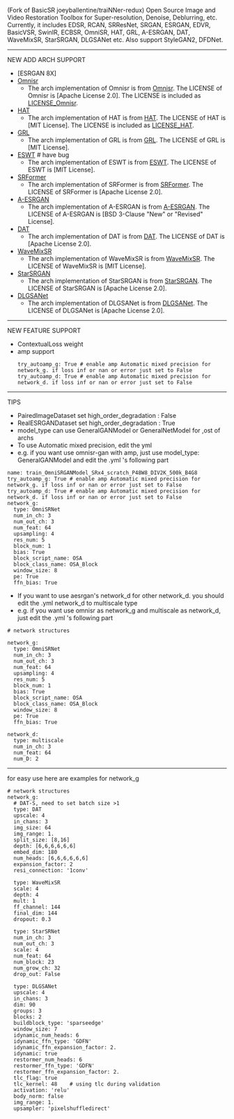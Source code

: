 (Fork of BasicSR joeyballentine/traiNNer-redux) Open Source Image and Video Restoration Toolbox for Super-resolution, Denoise, Deblurring, etc. Currently, it includes EDSR, RCAN, SRResNet, SRGAN, ESRGAN, EDVR, BasicVSR, SwinIR, ECBSR, OmniSR, HAT, GRL, A-ESRGAN, DAT, WaveMixSR, StarSRGAN, DLGSANet etc. Also support StyleGAN2, DFDNet.

***************************
NEW ADD ARCH SUPPORT
- [ESRGAN 8X]
- [Omnisr](https://github.com/Francis0625/Omni-SR)
  - The arch implementation of Omnisr is from [Omnisr](https://github.com/Francis0625/Omni-SR). The LICENSE of Omnisr is [Apache License 2.0]. The LICENSE is included as [LICENSE_Omnisr](LICENSE/LICENSE_Omnisr).
- [HAT](https://github.com/XPixelGroup/HAT)
  - The arch implementation of HAT is from [HAT](https://github.com/XPixelGroup/HAT). The LICENSE of HAT is [MIT License]. The LICENSE is included as [LICENSE_HAT](LICENSE/LICENSE_HAT).
- [GRL](https://github.com/ofsoundof/GRL-Image-Restoration/tree/main)
  - The arch implementation of GRL is from [GRL](https://github.com/ofsoundof/GRL-Image-Restoration/tree/main). The LICENSE of GRL is [MIT License]. 
- [ESWT](https://github.com/Fried-Rice-Lab/FriedRiceLab) # have bug
  - The arch implementation of ESWT is from [ESWT](https://github.com/Fried-Rice-Lab/FriedRiceLab). The LICENSE of ESWT is [MIT License]. 
- [SRFormer](https://github.com/HVision-NKU/SRFormer)
  - The arch implementation of SRFormer is from [SRFormer](https://github.com/HVision-NKU/SRFormer). The LICENSE of SRFormer is [Apache License 2.0]. 
- [A-ESRGAN](https://github.com/stroking-fishes-ml-corp/A-ESRGAN)
  - The arch implementation of A-ESRGAN is from [A-ESRGAN](https://github.com/stroking-fishes-ml-corp/A-ESRGAN). The LICENSE of A-ESRGAN is [BSD 3-Clause "New" or "Revised" License].
- [DAT](https://github.com/zhengchen1999/DAT)
  - The arch implementation of DAT is from [DAT](https://github.com/zhengchen1999/DAT). The LICENSE of DAT is [Apache License 2.0].
- [WaveMixSR](https://github.com/pranavphoenix/WaveMixSR)
  - The arch implementation of WaveMixSR is from [WaveMixSR](https://github.com/pranavphoenix/WaveMixSR). The LICENSE of WaveMixSR is [MIT License].
- [StarSRGAN](https://github.com/kynthesis/StarSRGAN)
  - The arch implementation of StarSRGAN is from [StarSRGAN](https://github.com/kynthesis/StarSRGAN). The LICENSE of StarSRGAN is [Apache License 2.0].
- [DLGSANet](https://github.com/NeonLeexiang/DLGSANet)
  - The arch implementation of DLGSANet is from [DLGSANet](https://github.com/NeonLeexiang/DLGSANet). The LICENSE of DLGSANet is [Apache License 2.0].

***************************
NEW FEATURE SUPPORT
-  ContextualLoss weight
- amp support
  ```
  try_autoamp_g: True # enable amp Automatic mixed precision for network_g. if loss inf or nan or error just set to False
  try_autoamp_d: True # enable amp Automatic mixed precision for network_d. if loss inf or nan or error just set to False
  ```
  
***************************
TIPS
- PairedImageDataset set high_order_degradation : False
- RealESRGANDataset set high_order_degradation : True
- model_type can use GeneralGANModel or GeneralNetModel for ,ost of archs
- To use Automatic mixed precision, edit the yml
- e.g.  if you want use omnisr-gan with amp, just use model_type: GeneralGANModel and edit the .yml 's following part
```
name: train_OmniSRGANModel_SRx4_scratch_P48W8_DIV2K_500k_B4G8
try_autoamp_g: True # enable amp Automatic mixed precision for network_g. if loss inf or nan or error just set to False
try_autoamp_d: True # enable amp Automatic mixed precision for network_d. if loss inf or nan or error just set to False
network_g:
  type: OmniSRNet
  num_in_ch: 3
  num_out_ch: 3
  num_feat: 64
  upsampling: 4
  res_num: 5
  block_num: 1
  bias: True
  block_script_name: OSA
  block_class_name: OSA_Block
  window_size: 8
  pe: True
  ffn_bias: True
```
- If you want to use aesrgan's network_d for other network_d. you should edit the .yml network_d to multiscale type
- e.g. if you want use omnisr as network_g and multiscale as network_d, just edit the .yml 's following part
```
# network structures

network_g:
  type: OmniSRNet
  num_in_ch: 3
  num_out_ch: 3
  num_feat: 64
  upsampling: 4
  res_num: 5
  block_num: 1
  bias: True
  block_script_name: OSA
  block_class_name: OSA_Block
  window_size: 8
  pe: True
  ffn_bias: True

network_d:
  type: multiscale
  num_in_ch: 3
  num_feat: 64
  num_D: 2
```
***************************
for easy use here are examples for network_g
```
# network structures
network_g:
  # DAT-S, need to set batch size >1
  type: DAT
  upscale: 4
  in_chans: 3
  img_size: 64
  img_range: 1.
  split_size: [8,16]
  depth: [6,6,6,6,6,6]
  embed_dim: 180
  num_heads: [6,6,6,6,6,6]
  expansion_factor: 2
  resi_connection: '1conv'

  type: WaveMixSR
  scale: 4
  depth: 4
  mult: 1
  ff_channel: 144
  final_dim: 144
  dropout: 0.3

  type: StarSRNet
  num_in_ch: 3
  num_out_ch: 3
  scale: 4
  num_feat: 64
  num_block: 23
  num_grow_ch: 32
  drop_out: False

  type: DLGSANet
  upscale: 4
  in_chans: 3
  dim: 90
  groups: 3
  blocks: 2
  buildblock_type: 'sparseedge'
  window_size: 7
  idynamic_num_heads: 6
  idynamic_ffn_type: 'GDFN'
  idynamic_ffn_expansion_factor: 2.
  idynamic: true
  restormer_num_heads: 6
  restormer_ffn_type: 'GDFN'
  restormer_ffn_expansion_factor: 2.
  tlc_flag: true
  tlc_kernel: 48    # using tlc during validation
  activation: 'relu'
  body_norm: false
  img_range: 1.
  upsampler: 'pixelshuffledirect'
```

